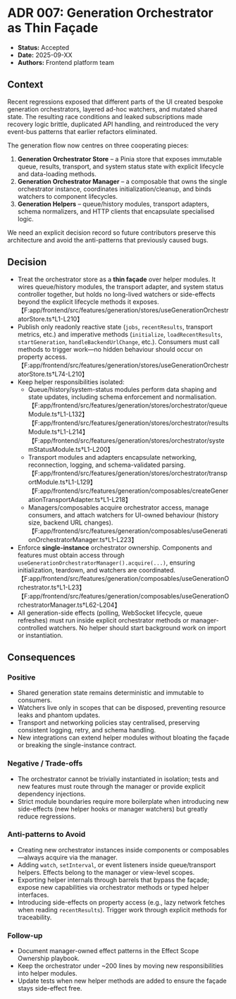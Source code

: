 # ADR 007: Generation Orchestrator as Thin Façade

- **Status:** Accepted
- **Date:** 2025-09-XX
- **Authors:** Frontend platform team

## Context

Recent regressions exposed that different parts of the UI created bespoke generation orchestrators, layered ad-hoc watchers, and mutated shared state. The resulting race conditions and leaked subscriptions made recovery logic brittle, duplicated API handling, and reintroduced the very event-bus patterns that earlier refactors eliminated.

The generation flow now centres on three cooperating pieces:

1. **Generation Orchestrator Store** – a Pinia store that exposes immutable queue, results, transport, and system status state with explicit lifecycle and data-loading methods.
2. **Generation Orchestrator Manager** – a composable that owns the single orchestrator instance, coordinates initialization/cleanup, and binds watchers to component lifecycles.
3. **Generation Helpers** – queue/history modules, transport adapters, schema normalizers, and HTTP clients that encapsulate specialised logic.

We need an explicit decision record so future contributors preserve this architecture and avoid the anti-patterns that previously caused bugs.

## Decision

- Treat the orchestrator store as a **thin façade** over helper modules. It wires queue/history modules, the transport adapter, and system status controller together, but holds no long-lived watchers or side-effects beyond the explicit lifecycle methods it exposes.【F:app/frontend/src/features/generation/stores/useGenerationOrchestratorStore.ts†L1-L210】
- Publish only readonly reactive state (`jobs`, `recentResults`, transport metrics, etc.) and imperative methods (`initialize`, `loadRecentResults`, `startGeneration`, `handleBackendUrlChange`, etc.). Consumers must call methods to trigger work—no hidden behaviour should occur on property access.【F:app/frontend/src/features/generation/stores/useGenerationOrchestratorStore.ts†L74-L210】
- Keep helper responsibilities isolated:
  - Queue/history/system-status modules perform data shaping and state updates, including schema enforcement and normalisation.【F:app/frontend/src/features/generation/stores/orchestrator/queueModule.ts†L1-L132】【F:app/frontend/src/features/generation/stores/orchestrator/resultsModule.ts†L1-L214】【F:app/frontend/src/features/generation/stores/orchestrator/systemStatusModule.ts†L1-L200】
  - Transport modules and adapters encapsulate networking, reconnection, logging, and schema-validated parsing.【F:app/frontend/src/features/generation/stores/orchestrator/transportModule.ts†L1-L129】【F:app/frontend/src/features/generation/composables/createGenerationTransportAdapter.ts†L1-L218】
  - Managers/composables acquire orchestrator access, manage consumers, and attach watchers for UI-owned behaviour (history size, backend URL changes).【F:app/frontend/src/features/generation/composables/useGenerationOrchestratorManager.ts†L1-L223】
- Enforce **single-instance** orchestrator ownership. Components and features must obtain access through `useGenerationOrchestratorManager().acquire(...)`, ensuring initialization, teardown, and watchers are coordinated.【F:app/frontend/src/features/generation/composables/useGenerationOrchestrator.ts†L1-L23】【F:app/frontend/src/features/generation/composables/useGenerationOrchestratorManager.ts†L62-L204】
- All generation-side effects (polling, WebSocket lifecycle, queue refreshes) must run inside explicit orchestrator methods or manager-controlled watchers. No helper should start background work on import or instantiation.

## Consequences

### Positive

- Shared generation state remains deterministic and immutable to consumers.
- Watchers live only in scopes that can be disposed, preventing resource leaks and phantom updates.
- Transport and networking policies stay centralised, preserving consistent logging, retry, and schema handling.
- New integrations can extend helper modules without bloating the façade or breaking the single-instance contract.

### Negative / Trade-offs

- The orchestrator cannot be trivially instantiated in isolation; tests and new features must route through the manager or provide explicit dependency injections.
- Strict module boundaries require more boilerplate when introducing new side-effects (new helper hooks or manager watchers) but greatly reduce regressions.

### Anti-patterns to Avoid

- Creating new orchestrator instances inside components or composables—always acquire via the manager.
- Adding `watch`, `setInterval`, or event listeners inside queue/transport helpers. Effects belong to the manager or view-level scopes.
- Exporting helper internals through barrels that bypass the façade; expose new capabilities via orchestrator methods or typed helper interfaces.
- Introducing side-effects on property access (e.g., lazy network fetches when reading `recentResults`). Trigger work through explicit methods for traceability.

### Follow-up

- Document manager-owned effect patterns in the Effect Scope Ownership playbook.
- Keep the orchestrator under ~200 lines by moving new responsibilities into helper modules.
- Update tests when new helper methods are added to ensure the façade stays side-effect free.
